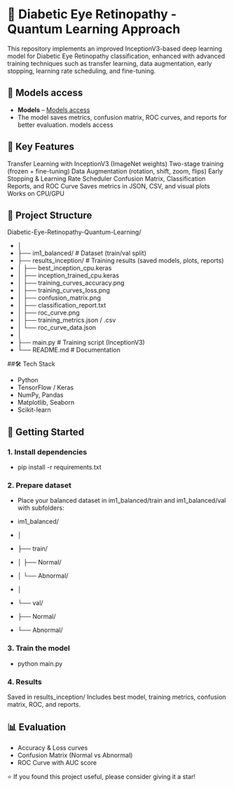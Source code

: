 # 🧠 Diabetic Eye Retinopathy - Quantum Learning Approach

This repository implements an improved InceptionV3-based deep learning model for Diabetic Eye Retinopathy classification, enhanced with advanced training techniques such as transfer learning, data augmentation, early stopping, learning rate scheduling, and fine-tuning.
## 🔗 Models access
- **Models** –  [Models access](https://drive.google.com/drive/folders/1DancdgGfjHD-Fg3RL0OekzJl7iDEUfq3?usp=sharing)
- The model saves metrics, confusion matrix, ROC curves, and reports for better evaluation.
models access 
## 📌 Key Features
Transfer Learning with InceptionV3 (ImageNet weights)
Two-stage training (frozen + fine-tuning)
Data Augmentation (rotation, shift, zoom, flips)
Early Stopping & Learning Rate Scheduler
Confusion Matrix, Classification Reports, and ROC Curve
Saves metrics in JSON, CSV, and visual plots
Works on CPU/GPU

## 📂 Project Structure
Diabetic-Eye-Retinopathy-Quantum-Learning/
- │
- ├── im1_balanced/ # Dataset (train/val split)
- ├── results_inception/ # Training results (saved models, plots, reports)
- │ ├── best_inception_cpu.keras
- │ ├── inception_trained_cpu.keras
- │ ├── training_curves_accuracy.png
- │ ├── training_curves_loss.png
- │ ├── confusion_matrix.png
- │ ├── classification_report.txt
- │ ├── roc_curve.png
- │ ├── training_metrics.json / .csv
- │ └── roc_curve_data.json
- │
- ├── main.py # Training script (InceptionV3)
- └── README.md # Documentation

##🛠️ Tech Stack
- Python
- TensorFlow / Keras
- NumPy, Pandas
- Matplotlib, Seaborn
- Scikit-learn

## 🚀 Getting Started
### 1. Install dependencies
- pip install -r requirements.txt

### 2. Prepare dataset
- Place your balanced dataset in im1_balanced/train and im1_balanced/val with subfolders:

- im1_balanced/
- │
- ├── train/
- │ ├── Normal/
- │ └── Abnormal/
- │
- └── val/
- ├── Normal/
- └── Abnormal/

### 3. Train the model
- python main.py

### 4. Results
Saved in results_inception/
Includes best model, training metrics, confusion matrix, ROC, and reports.

## 📊 Evaluation
- Accuracy & Loss curves
- Confusion Matrix (Normal vs Abnormal)
- ROC Curve with AUC score

⭐ If you found this project useful, please consider giving it a star!

